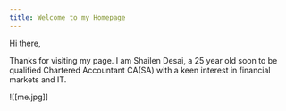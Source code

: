 ```yaml
---
title: Welcome to my Homepage
---
```


Hi there,

Thanks for visiting my page. I am Shailen Desai, a 25 year old soon to be qualified Chartered Accountant CA(SA) with a keen interest in financial markets and IT.


![[me.jpg]]